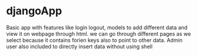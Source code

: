 # djangoApp

Basic app with features like login logout, models to add different data and view it on webpage through html. we can go through different pages as we select because it contains forien keys also to point to other data. Admin user also included to directly insert data without using shell
